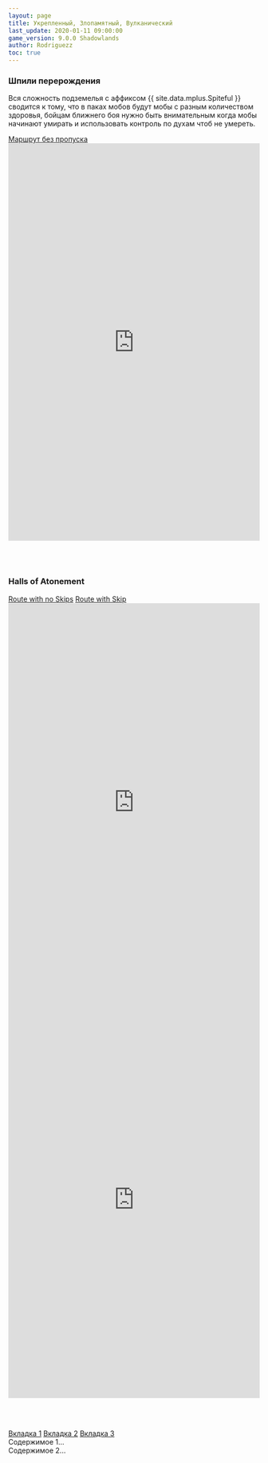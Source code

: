 ```yaml
---
layout: page
title: Укрепленный, Злопамятный, Вулканический
last_update: 2020-01-11 09:00:00
game_version: 9.0.0 Shadowlands
author: Rodriguezz
toc: true
---
```


### Шпили перерождения

<div data-target="#Spires_of_Ascension-collapse" class="dungeon-header Spires_of_Ascension"></div>

Вся сложность подземелья с аффиксом {{ site.data.mplus.Spiteful }} сводится к тому, что в паках мобов будут мобы с разным количеством здоровья, бойцам ближнего боя нужно быть внимательным когда мобы начинают умирать и использовать контроль по духам чтоб не умереть.

  <div class="tabs" id="tabs-1">
    <div class="tabs__nav">
      <a class="tabs__link tabs__link_active" href="#content-1">Маршрут без пропуска</a>
    </div>
    <div class="tabs__content">
      <div class="tabs__pane tabs__pane_show" id="content-1">
        <iframe src="https://wago.io/3OcOlyr6Q/embed.html" frameborder="0" allowfullscreen="0" scrolling="no" style="width: 100%; height: 795px"></iframe>
      </div>
      </div>
  </div>

  <br><br>

### Halls of Atonement

  <div class="tabs" id="tabs-2">
    <div class="tabs__nav">
      <a class="tabs__link tabs__link_active" href="#content-4">Route with no Skips</a>
      <a class="tabs__link" href="#content-5">Route with Skip</a>
    </div>
    <div class="tabs__content">
      <div class="tabs__pane tabs__pane_show" id="content-4">
        <iframe src="https://wago.io/m0TKn7KHa/embed.html" frameborder="0" allowfullscreen="0" scrolling="no" style="width: 100%; height: 795px"></iframe>
      </div>
      <div class="tabs__pane" id="content-5">
        <iframe src="https://wago.io/WWrhq6pAI/embed.html" frameborder="0" allowfullscreen="0" scrolling="no" style="width: 100%; height: 795px"></iframe>
      </div>
    </div>
  </div>
  
<br><br>
	
  <div class="tabs" id="tabs-3">
    <div class="tabs__nav">
      <a class="tabs__link tabs__link_active" href="#content-7">Вкладка 1</a>
      <a class="tabs__link" href="#content-8">Вкладка 2</a>
      <a class="tabs__link" href="#content-9">Вкладка 3</a>
    </div>
    <div class="tabs__content">
      <div class="tabs__pane tabs__pane_show" id="content-7">
        Содержимое 1...
      </div>
      <div class="tabs__pane" id="content-8">
        Содержимое 2...
      </div>
    </div>
  </div>

  <script>
    var $tabs = function (target) {
      var
        _elemTabs = (typeof target === 'string' ? document.querySelector(target) : target),
        _eventTabsShow,
        _showTab = function (tabsLinkTarget) {
          var tabsPaneTarget, tabsLinkActive, tabsPaneShow;
          tabsPaneTarget = document.querySelector(tabsLinkTarget.getAttribute('href'));
          tabsLinkActive = tabsLinkTarget.parentElement.querySelector('.tabs__link_active');
          tabsPaneShow = tabsPaneTarget.parentElement.querySelector('.tabs__pane_show');
          // если следующая вкладка равна активной, то завершаем работу
          if (tabsLinkTarget === tabsLinkActive) {
            return;
          }
          // удаляем классы у текущих активных элементов
          if (tabsLinkActive !== null) {
            tabsLinkActive.classList.remove('tabs__link_active');
          }
          if (tabsPaneShow !== null) {
            tabsPaneShow.classList.remove('tabs__pane_show');
          }
          // добавляем классы к элементам (в завимости от выбранной вкладки)
          tabsLinkTarget.classList.add('tabs__link_active');
          tabsPaneTarget.classList.add('tabs__pane_show');
          document.dispatchEvent(_eventTabsShow);
        },
        _switchTabTo = function (tabsLinkIndex) {
          var tabsLinks = _elemTabs.querySelectorAll('.tabs__link');
          if (tabsLinks.length > 0) {
            if (tabsLinkIndex > tabsLinks.length) {
              tabsLinkIndex = tabsLinks.length;
            } else if (tabsLinkIndex < 1) {
              tabsLinkIndex = 1;
            }
            _showTab(tabsLinks[tabsLinkIndex - 1]);
          }
        };

      _eventTabsShow = new CustomEvent('tab.show', { detail: _elemTabs });

      _elemTabs.addEventListener('click', function (e) {
        var tabsLinkTarget = e.target;
        // завершаем выполнение функции, если кликнули не по ссылке
        if (!tabsLinkTarget.classList.contains('tabs__link')) {
          return;
        }
        // отменяем стандартное действие
        e.preventDefault();
        _showTab(tabsLinkTarget);
      });

      return {
        showTab: function (target) {
          _showTab(target);
        },
        switchTabTo: function (index) {
          _switchTabTo(index);
        }
      }

    };

    (function () {
      var
        nameKey = 'mytabs2',
        mytabs = {},
        mytabsStorage = {},
        listTabs = document.querySelectorAll('.tabs');

      for (var i = 0, length = listTabs.length; i < length; i++) {
        if (listTabs[i].id) {
          mytabs[listTabs[i].id] = $tabs(listTabs[i]);
        }
      }
      if (localStorage.getItem(nameKey)) {
        mytabsStorage = JSON.parse(localStorage.getItem(nameKey));
        for (var key in mytabsStorage) {
          if (mytabs.hasOwnProperty(key)) {
            mytabs[key].showTab(document.querySelector('[href="' + mytabsStorage[key] + '"]'));
          }
        }
      }
      document.addEventListener('tab.show', function (e) {
        mytabsStorage[e.detail.closest('.tabs').getAttribute('id')] = e.detail.querySelector('.tabs__link_active').getAttribute('href');
        localStorage.setItem(nameKey, JSON.stringify(mytabsStorage));
      })
    })();
  </script>				
						